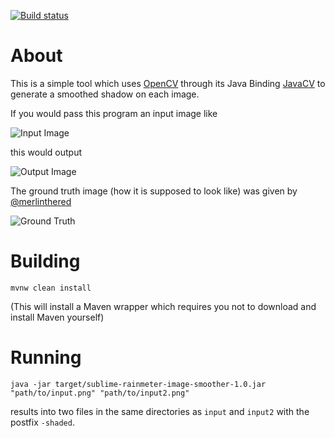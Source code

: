 [![Build status](https://ci.appveyor.com/api/projects/status/mmsc7ltsi4dq3cw2/branch/master?svg=true)](https://ci.appveyor.com/project/thatsIch/sublime-rainmeter-image-smoother/branch/master)

About
=====
This is a simple tool which uses [OpenCV](http://opencv.org/) through its Java Binding [JavaCV](https://github.com/bytedeco/javacv) to generate a smoothed shadow on each image.

If you would pass this program an input image like

![Input Image](https://cloud.githubusercontent.com/assets/2210496/20466360/477b74a0-af72-11e6-8279-fcd6fb8999f2.png)

this would output

![Output Image](https://cloud.githubusercontent.com/assets/2210496/20466368/5e35aff8-af72-11e6-8d7b-93b3184efd43.png)

The ground truth image (how it is supposed to look like) was given by [@merlinthered](https://github.com/merlinthered)

![Ground Truth](https://cloud.githubusercontent.com/assets/2210496/20466364/559b668a-af72-11e6-8dfc-dbd7e03d5825.png)

Building
========
    mvnw clean install

(This will install a Maven wrapper which requires you not to download and install Maven yourself)

Running
=======
    java -jar target/sublime-rainmeter-image-smoother-1.0.jar "path/to/input.png" "path/to/input2.png"
    
results into two files in the same directories as `input` and `input2` with the postfix `-shaded`.
